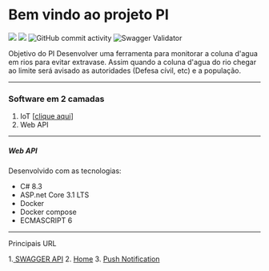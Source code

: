 # Bem vindo ao projeto PI

![](https://img.shields.io/badge/Linguagem-CSharp-orange.svg) 
![](https://shields.io/badge/license-GPL%20%3E%3D%202-blue)
![GitHub commit activity](https://img.shields.io/github/commit-activity/m/Projeto-Integrador-Univesp/PlataformaWeb)
![Swagger Validator](https://img.shields.io/swagger/valid/3.0?specUrl=https%3A%2F%2Fenchente.azurewebsites.net%2Fswagger%2Fv1%2Fswagger.json)

Objetivo do PI
Desenvolver uma ferramenta para monitorar a coluna d'agua em rios para evitar extravase.
Assim quando a coluna d'agua do rio chegar ao limite será avisado as autoridades (Defesa cívil, etc) e a população.

--------------
### Software em 2 camadas
1. IoT [[clique aqui](https://github.com/Projeto-Integrador-Univesp/FirmwareIoT "clique aqui")]
1. Web API

------------

##### Web API
Desenvolvido com as tecnologias:
- C# 8.3
- ASP.net Core 3.1 LTS
- Docker
- Docker compose
- ECMASCRIPT  6


------------

Principais URL

1.[ SWAGGER API](https://enchente.azurewebsites.net/swagger/index.html)
2. [Home](https://enchente.azurewebsites.net/)
3. [Push Notification](https://enchente.azurewebsites.net/Cadastro)

